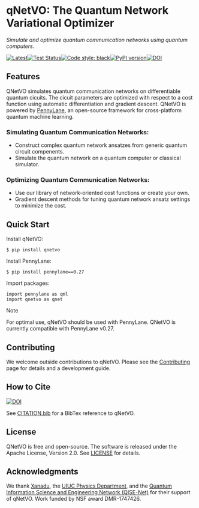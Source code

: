 # qNetVO: The Quantum Network Variational Optimizer

*Simulate and optimize quantum communication networks using quantum computers.*

[![Latest](https://img.shields.io/badge/docs-latest-blue.svg)](https://chitambarlab.github.io/qNetVO/index.html)[![Test Status](https://github.com/ChitambarLab/qNetVO/actions/workflows/run_tests.yml/badge.svg?branch=main)](https://github.com/ChitambarLab/qNetVO/actions/workflows/run_tests.yml)[![Code style: black](https://img.shields.io/badge/code%20style-black-000000.svg)](https://github.com/psf/black)[![PyPI version](https://badge.fury.io/py/qNetVO.svg)](https://badge.fury.io/py/qNetVO)[![DOI](https://zenodo.org/badge/DOI/10.5281/zenodo.6345834.svg)](https://doi.org/10.5281/zenodo.6345834)

## Features

QNetVO simulates quantum communication networks on differentiable quantum cicuits.
The cicuit parameters are optimized with respect to a cost function using automatic differentiation and gradient descent.
QNetVO is powered by [PennyLane](https://pennylane.ai), an open-source framework
for cross-platform quantum machine learning.

### Simulating Quantum Communication Networks:

* Construct complex quantum network ansatzes from generic quantum circuit compenents.
* Simulate the quantum network on a quantum computer or classical simulator.

### Optimizing Quantum Communication Networks:

* Use our library of network-oriented cost functions or create your own.
* Gradient descent methods for tuning quantum network ansatz settings to minimize the cost.

## Quick Start

Install qNetVO:

```
$ pip install qnetvo
```

Install PennyLane:

```
$ pip install pennylane==0.27
```

Import packages:

```
import pennylane as qml
import qnetvo as qnet
```

<div class="admonition note">
<p class="admonition-title">
Note
</p>
<p>
For optimal use, qNetVO should be used with PennyLane.
QNetVO is currently compatible with PennyLane v0.27.
</p>
</div>

## Contributing

We welcome outside contributions to qNetVO.
Please see the [Contributing](https://chitambarlab.github.io/qNetVO/contributing.html)
page for details and a development guide. 

## How to Cite

[![DOI](https://zenodo.org/badge/DOI/10.5281/zenodo.6345835.svg)](https://doi.org/10.5281/zenodo.6345835)

See [CITATION.bib](https://github.com/ChitambarLab/qNetVO/blob/main/CITATION.bib) for a BibTex reference to qNetVO.

## License

QNetVO is free and open-source.
The software is released under the Apache License, Version 2.0.
See [LICENSE](https://github.com/ChitambarLab/qNetVO/blob/main/LICENSE) for details.

## Acknowledgments

We thank [Xanadu](https://www.xanadu.ai/), the
[UIUC Physics Department](https://physics.illinois.edu/), and the
[Quantum Information Science and Engineering Network (QISE-Net)](https://qisenet.uchicago.edu/)
for their support of qNetVO.
Work funded by NSF award DMR-1747426.
